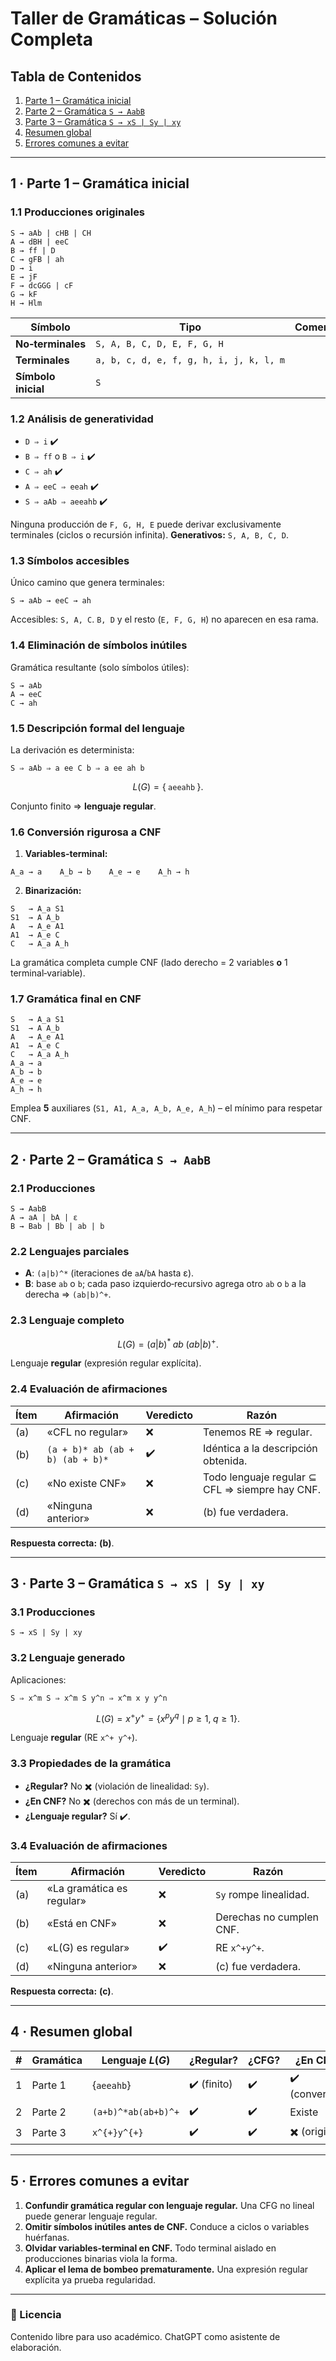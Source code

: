 # Taller de Gramáticas – Solución Completa

## Tabla de Contenidos

1. [Parte 1 – Gramática inicial](#parte1)
2. [Parte 2 – Gramática `S → AabB`](#parte2)
3. [Parte 3 – Gramática `S → xS | Sy | xy`](#parte3)
4. [Resumen global](#resumen)
5. [Errores comunes a evitar](#errores)

---

<a name="parte1"></a>

## 1 · Parte 1 – Gramática inicial

### 1.1 Producciones originales

```text
S → aAb | cHB | CH
A → dBH | eeC
B → ff | D
C → gFB | ah
D → i
E → jF
F → dcGGG | cF
G → kF
H → Hlm
```

| Símbolo             | Tipo                                    | Comentario |
| ------------------- | --------------------------------------- | ---------- |
| **No‑terminales**   | `S, A, B, C, D, E, F, G, H`             |            |
| **Terminales**      | `a, b, c, d, e, f, g, h, i, j, k, l, m` |            |
| **Símbolo inicial** | `S`                                     |            |

### 1.2 Análisis de generatividad

* `D ⇒ i`  ✔️
* `B ⇒ ff` o `B ⇒ i`  ✔️
* `C ⇒ ah` ✔️
* `A ⇒ eeC ⇒ eeah` ✔️
* `S ⇒ aAb ⇒ aeeahb` ✔️

Ninguna producción de `F, G, H, E` puede derivar exclusivamente terminales (ciclos o recursión infinita).
**Generativos:** `S, A, B, C, D`.

### 1.3 Símbolos accesibles

Único camino que genera terminales:

```
S → aAb → eeC → ah
```

Accesibles: `S, A, C`.
`B, D` y el resto (`E, F, G, H`) no aparecen en esa rama.

### 1.4 Eliminación de símbolos inútiles

Gramática resultante (solo símbolos útiles):

```text
S → aAb
A → eeC
C → ah
```

### 1.5 Descripción formal del lenguaje

La derivación es determinista:

```
S ⇒ aAb ⇒ a ee C b ⇒ a ee ah b
```

$$
L(G) = \{\;\texttt{aeeahb}\;\}.
$$

Conjunto finito ⇒ **lenguaje regular**.

### 1.6 Conversión rigurosa a CNF

1. **Variables‑terminal:**

```text
A_a → a    A_b → b    A_e → e    A_h → h
```

2. **Binarización:**

```text
S   → A_a S1
S1  → A A_b
A   → A_e A1
A1  → A_e C
C   → A_a A_h
```

La gramática completa cumple CNF (lado derecho = 2 variables **o** 1 terminal‑variable).

### 1.7 Gramática final en CNF

```text
S   → A_a S1
S1  → A A_b
A   → A_e A1
A1  → A_e C
C   → A_a A_h
A_a → a
A_b → b
A_e → e
A_h → h
```

Emplea **5** auxiliares (`S1, A1, A_a, A_b, A_e, A_h`) – el mínimo para respetar CNF.

---

<a name="parte2"></a>

## 2 · Parte 2 – Gramática `S → AabB`

### 2.1 Producciones

```text
S → AabB
A → aA | bA | ε
B → Bab | Bb | ab | b
```

### 2.2 Lenguajes parciales

* **A**: `(a|b)^*` (iteraciones de `aA`/`bA` hasta ε).
* **B**: base `ab` o `b`; cada paso izquierdo‑recursivo agrega otro `ab` o `b` a la derecha ⇒ `(ab|b)^+`.

### 2.3 Lenguaje completo

$$
L(G) = (a|b)^*\;ab\;(ab|b)^+.
$$

Lenguaje **regular** (expresión regular explícita).

### 2.4 Evaluación de afirmaciones

| Ítem | Afirmación                       | Veredicto | Razón                                          |
| ---- | -------------------------------- | --------- | ---------------------------------------------- |
| (a)  | «CFL no regular»                 | ❌         | Tenemos RE ⇒ regular.                          |
| (b)  | `(a + b)* ab (ab + b) (ab + b)*` | ✔️        | Idéntica a la descripción obtenida.            |
| (c)  | «No existe CNF»                  | ❌         | Todo lenguaje regular ⊆ CFL ⇒ siempre hay CNF. |
| (d)  | «Ninguna anterior»               | ❌         | (b) fue verdadera.                             |

**Respuesta correcta:** **(b)**.

---

<a name="parte3"></a>

## 3 · Parte 3 – Gramática `S → xS | Sy | xy`

### 3.1 Producciones

```text
S → xS | Sy | xy
```

### 3.2 Lenguaje generado

Aplicaciones:

```
S ⇒ x^m S ⇒ x^m S y^n ⇒ x^m x y y^n
```

$$
L(G) = x^{+} y^{+} = \{ x^{p} y^{q} \mid p≥1,\; q≥1 \}.
$$

Lenguaje **regular** (RE `x^+ y^+`).

### 3.3 Propiedades de la gramática

* **¿Regular?** No ✖️ (violación de linealidad: `Sy`).
* **¿En CNF?** No ✖️ (derechos con más de un terminal).
* **¿Lenguaje regular?** Sí ✔️.

### 3.4 Evaluación de afirmaciones

| Ítem | Afirmación                | Veredicto | Razón                    |
| ---- | ------------------------- | --------- | ------------------------ |
| (a)  | «La gramática es regular» | ❌         | `Sy` rompe linealidad.   |
| (b)  | «Está en CNF»             | ❌         | Derechas no cumplen CNF. |
| (c)  | «L(G) es regular»         | ✔️        | RE `x^+y^+`.             |
| (d)  | «Ninguna anterior»        | ❌         | (c) fue verdadera.       |

**Respuesta correcta:** **(c)**.

---

<a name="resumen"></a>

## 4 · Resumen global

| # | Gramática | Lenguaje $L(G)$     | ¿Regular?   | ¿CFG? | ¿En CNF?        | RE equivalente      |
| - | --------- | ------------------- | ----------- | ----- | --------------- | ------------------- |
| 1 | Parte 1   | {`aeeahb`}          | ✔️ (finito) | ✔️    | ✔️ (convertida) | literal `aeeahb`    |
| 2 | Parte 2   | `(a+b)^*ab(ab+b)^+` | ✔️          | ✔️    | Existe          | `(a+b)^*ab(ab+b)^+` |
| 3 | Parte 3   | `x^{+}y^{+}`        | ✔️          | ✔️    | ✖️ (original)   | `x^{+}y^{+}`        |

---

<a name="errores"></a>

## 5 · Errores comunes a evitar

1. **Confundir gramática regular con lenguaje regular.** Una CFG no lineal puede generar lenguaje regular.
2. **Omitir símbolos inútiles antes de CNF.** Conduce a ciclos o variables huérfanas.
3. **Olvidar variables‑terminal en CNF.** Todo terminal aislado en producciones binarias viola la forma.
4. **Aplicar el lema de bombeo prematuramente.** Una expresión regular explícita ya prueba regularidad.

---

### 📝 Licencia

Contenido libre para uso académico. ChatGPT como asistente de elaboración.
